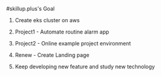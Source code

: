 #skillup.plus's Goal

1. Create eks cluster on aws

2. Project1 - Automate routine alarm app

3. Project2 - Online example project environment

4. Renew - Create Landing page

5. Keep developing new feature and study new technology
